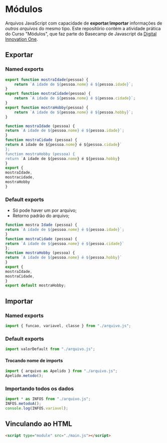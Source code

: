 # Módulos

Arquivos JavaScript com capacidade de **exportar**/**importar** informações de _outros arquivos_ do mesmo tipo.
Este repositório contém a atividade prática do Curso "Módulos", que faz parte do Basecamp de Javascript da [Digital Innovation One](https://digitalinnovation.one/).

## Exportar

### Named exports

```javascript
export function mostraIdade(pessoa) {
    return `A idade de ${pessoa.nome} é ${pessoa.idade}`;
}
export function mostraCidade(pessoa) {
    return `A idade de ${pessoa.nome} é ${pessoa.cidade}`;
}
export function mostraHobby(pessoa) {
    return `A idade de ${pessoa.nome} é ${pessoa.hobby}`;
}
```

```javascript
function mostraIdade (pessoa) {
return `A idade de ${pessoa.nome} é ${pessoa.idade}`;
}
function mostraCidade (pessoa) {
return A idade de ${pessoa.nome} é ${pessoa.cidade}`
};
function mostraHobby (pessoa) {
return `A idade de ${pessoa.nome} é ${pessoa.hobby}
}
export {
mostraIdade,
mostracidade,
mostraHobby
}
```

### Default exports

-   Só pode haver um por arquivo;
-   Retorno padrão do arquivo;

```javascript
function mostra Idade (pessoa) {
return `A idade de ${pessoa.nome} é ${pessoa.idade}`;
}
function mostraCidade (pessoa) {
return `A idade de ${pessoa.nome} é ${pessoa.cidade}`
};
function mostraHobby (pessoa) {
return `A idade de ${pessoa.nome} é ${pessoa.hobby}`
}
export {
mostraIdade,
mostraCidade,
}
export default mostraHobby;
```

## Importar

### Named exports

```javascript
import { funcao, variavel, classe } from "./arquivo.js";
```

### Default exports

```javascript
import valorDefault from "./arquivo.js";
```

#### Trocando nome de imports

```javascript
import { arquivo as Apelido } from "./arquivo.js";
Apelido.metodo();
```

### Importando todos os dados

```javascript
import * as INFOS from "./arquivo.js";
INFOS.metodoA();
console.log(INFOS.variavel);
```

## Vinculando ao HTML

```html
<script type="module" src="./main.js"></script>
```